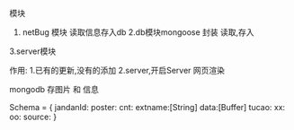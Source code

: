 
模块
1. netBug 模块 读取信息存入db
2.db模块mongoose 封装 读取,存入

3.server模块


作用:
1.已有的更新,没有的添加
2.server,开启Server 网页渲染


mongodb 存图片 和 信息

Schema = {
jandanId:
poster:
cnt:
extname:[String]
data:[Buffer]
tucao:
xx:
oo:
source:
}